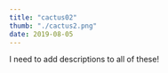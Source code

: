 ```yaml
---
title: "cactus02"
thumb: "./cactus2.png"
date: 2019-08-05
---
```


I need to add descriptions to all of these!
